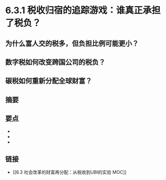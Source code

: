 # 6.3.1 税收归宿的追踪游戏：谁真正承担了税负？

## 为什么富人交的税多，但负担比例可能更小？


## 数字税如何改变跨国公司的税负？


## 碳税如何重新分配全球财富？


## 摘要


## 要点

- 
- 
- 

## 链接

- [[6.3 社会改革的财富再分配：从税收到UBI的实验 MOC]]
